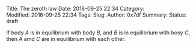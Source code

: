 Title: The zeroth law
Date: 2016-09-25 22:34
Category:  
Modified: 2016-09-25 22:34
Tags: 
Slug: 
Author: 0x7df
Summary: 
Status: draft

If body $A$ is in equilibrium with body $B$, and $B$ is in equilibrium with
bosy $C$, then $A$ amd $C$ are in equilibrium with each other.
